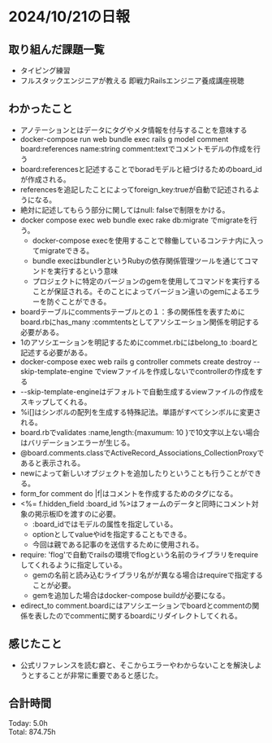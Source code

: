 # 2024/10/21の日報
## 取り組んだ課題一覧
* タイピング練習
* フルスタックエンジニアが教える 即戦力Railsエンジニア養成講座視聴
## わかったこと
*   アノテーションとはデータにタグやメタ情報を付与することを意味する
*   docker-compose run web bundle exec rails g model comment board:references name:string comment:textでコメントモデルの作成を行う
  *   board:referencesと記述することでboradモデルと紐づけるためのboard_idが作成される。
  *   referencesを追記したことによってforeign_key:trueが自動で記述されるようになる。
  *   絶対に記述してもらう部分に関してはnull: falseで制限をかける。
* docker compose exec web bundle exec rake db:migrate でmigrateを行う。
  * docker-compose execを使用することで稼働しているコンテナ内に入ってmigrateできる。
  * bundle execはbundlerというRubyの依存関係管理ツールを通じてコマンドを実行するという意味
  * プロジェクトに特定のバージョンのgemを使用してコマンドを実行することが保証される。そのことによってバージョン違いのgemによるエラーを防ぐことができる。
*  boardテーブルにcommentsテーブルとの１：多の関係性を表すためにboard.rbにhas_many :commtentsとしてアソシエーション関係を明記する必要がある。
*  1のアソシエーションを明記するためにcommet.rbにはbelong_to :boardと記述する必要がある。
*  docker-compose exec web rails g controller commets create destroy  --skip-template-engine でviewファイルを作成しないでcontrollerの作成をする
  *  --skip-template-engineはデフォルトで自動生成するviewファイルの作成をスキップしてくれる。
*  %i[]はシンボルの配列を生成する特殊記法。単語がすべてシンボルに変更される。
*  board.rbでvalidates :name,length:{maxumum: 10 }で10文字以上ない場合はバリデーションエラーが生じる。
*  @board.comments.classでActiveRecord_Associations_CollectionProxyであると表示される。
  * newによって新しいオブジェクトを追加したりということも行うことができる。
* form_for comment do |f|はコメントを作成するためのタグになる。
* <%= f.hidden_field :board_id %>はフォームのデータと同時にコメント対象の掲示板IDを渡すのに必要。
  * :board_idではモデルの属性を指定している。
  * optionとしてvalueやidを指定することもできる。
  * 今回は親である記事のを送信するために使用される。
* require: 'flog'で自動でrailsの環境でflogという名前のライブラリをrequireしてくれるように指定している。
  * gemの名前と読み込むライブラリ名がが異なる場合はrequireで指定することが必要。
  * gemを追加した場合はdocker-compose buildが必要になる。
* edirect_to comment.boardにはアソシエーションでboardとcommentの関係を表したのでcommentに関するboardにリダイレクトしてくれる。     
## 感じたこと
*  公式リファレンスを読む癖と、そこからエラーやわからないことを解決しようとすることが非常に重要であると感じた。
## 合計時間  
Today: 5.0h<br>
Total: 874.75h
